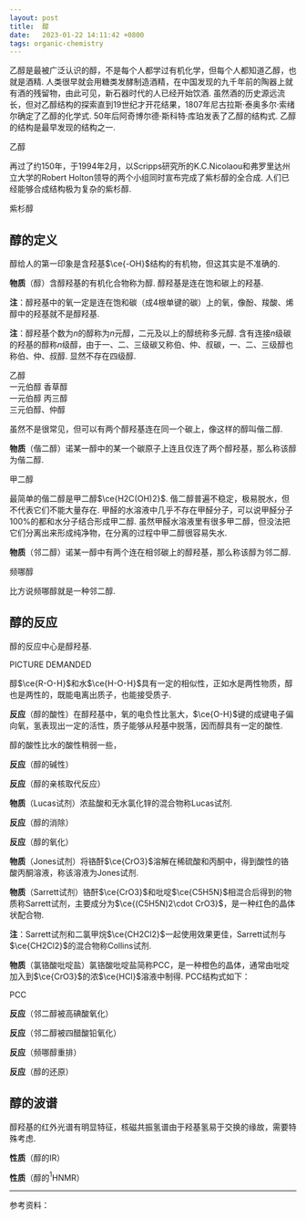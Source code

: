 ```yaml
---
layout: post
title:  醇
date:   2023-01-22 14:11:42 +0800
tags: organic-chemistry
---
```


乙醇是最被广泛认识的醇，不是每个人都学过有机化学，但每个人都知道乙醇，也就是酒精. 人类很早就会用糖类发酵制造酒精，在中国发现的九千年前的陶器上就有酒的残留物，由此可见，新石器时代的人已经开始饮酒. 虽然酒的历史源远流长，但对乙醇结构的探索直到19世纪才开花结果，1807年尼古拉斯·泰奥多尔·索绪尔确定了乙醇的化学式. 50年后阿奇博尔德·斯科特·库珀发表了乙醇的结构式. 乙醇的结构是最早发现的结构之一.

<smiles data="CCO">乙醇</smiles>

再过了约150年，于1994年2月，以Scripps研究所的K.C.Nicolaou和弗罗里达州立大学的Robert Holton领导的两个小组同时宣布完成了紫杉醇的全合成. 人们已经能够合成结构极为复杂的紫杉醇.

<smiles data="[H][C@]12[C@H](OC(=O)C3=CC=CC=C3)[C@]3(O)C[C@H](OC(=O)[C@H](O)[C@@H](NC(=O)C4=CC=CC=C4)C4=CC=CC=C4)C(C)=C([C@@H](OC(C)=O)C(=O)[C@]1(C)[C@@H](O)C[C@H]1OC[C@@]21OC(C)=O)C3(C)C">紫杉醇</smiles>

## 醇的定义

醇给人的第一印象是含羟基$\ce{-OH}$结构的有机物，但这其实是不准确的.

**物质**（醇）含醇羟基的有机化合物称为醇. 醇羟基是连在饱和碳上的羟基.

**注**：醇羟基中的氧一定是连在饱和碳（成4根单键的碳）上的氧，像酚、羧酸、烯醇中的羟基就不是醇羟基.

**注**：醇羟基个数为$n$的醇称为$n$元醇，二元及以上的醇统称多元醇. 含有连接$n$级碳的羟基的醇称$n$级醇，由于一、二、三级碳又称伯、仲、叔碳，一、二、三级醇也称伯、仲、叔醇. 显然不存在四级醇.

<smiles data="CCO">乙醇<br>一元伯醇</smiles>
<smiles data="COC1=C(O)C=CC(CO)=C1">香草醇<br>一元伯醇</smiles>
<smiles data="OCC(O)CO">丙三醇<br>三元伯醇、仲醇</smiles>

虽然不是很常见，但可以有两个醇羟基连在同一个碳上，像这样的醇叫偕二醇.

**物质**（偕二醇）诺某一醇中的某一个碳原子上连且仅连了两个醇羟基，那么称该醇为偕二醇.

<smiles data="C(O)O">甲二醇</smiles>

最简单的偕二醇是甲二醇$\ce{H2C(OH)2}$. 偕二醇普遍不稳定，极易脱水，但不代表它们不能大量存在. 甲醛的水溶液中几乎不存在甲醛分子，可以说甲醛分子100%的都和水分子结合形成甲二醇. 虽然甲醛水溶液里有很多甲二醇，但没法把它们分离出来形成纯净物，在分离的过程中甲二醇很容易失水.

**物质**（邻二醇）诺某一醇中有两个连在相邻碳上的醇羟基，那么称该醇为邻二醇.

<smiles data="CC(C)(O)C(C)(C)O">频哪醇</smiles>

比方说频哪醇就是一种邻二醇.

## 醇的反应

醇的反应中心是醇羟基.

PICTURE DEMANDED

醇$\ce{R-O-H}$和水$\ce{H-O-H}$具有一定的相似性，正如水是两性物质，醇也是两性的，既能电离出质子，也能接受质子.

**反应**（醇的酸性）在醇羟基中，氧的电负性比氢大，$\ce{O-H}$键的成键电子偏向氧，氢表现出一定的活性，质子能够从羟基中脱落，因而醇具有一定的酸性.

<smiles data="[R]O"></smiles>

醇的酸性比水的酸性稍弱一些，

**反应**（醇的碱性）

**反应**（醇的亲核取代反应）

**物质**（Lucas试剂）浓盐酸和无水氯化锌的混合物称Lucas试剂.

**反应**（醇的消除）

**反应**（醇的氧化）

**物质**（Jones试剂）将铬酐$\ce{CrO3}$溶解在稀硫酸和丙酮中，得到酸性的铬酸丙酮溶液，称该溶液为Jones试剂.

**物质**（Sarrett试剂）铬酐$\ce{CrO3}$和吡啶$\ce{C5H5N}$相混合后得到的物质称Sarrett试剂，主要成分为$\ce{(C5H5N)2\cdot CrO3}$，是一种红色的晶体状配合物.

**注**：Sarrett试剂和二氯甲烷$\ce{CH2Cl2}$一起使用效果更佳，Sarrett试剂与$\ce{CH2Cl2}$的混合物称Collins试剂.

**物质**（氯铬酸吡啶盐）氯铬酸吡啶盐简称PCC，是一种橙色的晶体，通常由吡啶加入到$\ce{CrO3}$的浓$\ce{HCl}$溶液中制得. PCC结构式如下：

<smiles data="C1=CC=[N+](C=C1)[H].[Cr](=O)(=O)([O-])Cl">PCC</smiles>

**反应**（邻二醇被高碘酸氧化）

**反应**（邻二醇被四醋酸铅氧化）

**反应**（频哪醇重排）

**反应**（醇的还原）

## 醇的波谱

醇羟基的红外光谱有明显特征，核磁共振氢谱由于羟基氢易于交换的缘故，需要特殊考虑.

**性质**（醇的IR）

**性质**（醇的$^1$HNMR）

---

参考资料：
